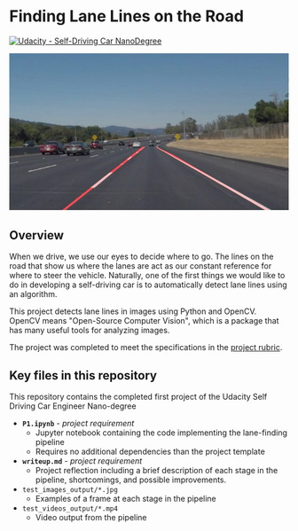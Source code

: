 # **Finding Lane Lines on the Road** 

[![Udacity - Self-Driving Car NanoDegree](https://s3.amazonaws.com/udacity-sdc/github/shield-carnd.svg)](http://www.udacity.com/drive)

[solidWhiteCurve_Step09_final]: ./test_images_output/solidWhiteCurve_Step09_final.jpg "solidWhiteCurve final"
![solidWhiteCurve_Step09_final]

Overview
---

When we drive, we use our eyes to decide where to go.  The lines on the road that show us where the lanes are act as our constant reference for where to steer the vehicle.  Naturally, one of the first things we would like to do in developing a self-driving car is to automatically detect lane lines using an algorithm.

This project detects lane lines in images using Python and OpenCV.  OpenCV means "Open-Source Computer Vision", which is a package that has many useful tools for analyzing images.

The project was completed to meet the specifications in the [project rubric](https://review.udacity.com/#!/rubrics/322/view).


Key files in this repository
---
This repository contains the completed first project of the Udacity Self Driving Car Engineer Nano-degree

* **`P1.ipynb`** *- project requirement*
    * Jupyter notebook containing the code implementing the lane-finding pipeline
    * Requires no additional dependencies than the project template
* **`writeup.md`** *- project requirement*
    * Project reflection including a brief description of each stage in the pipeline, shortcomings, and possible improvements.
* `test_images_output/*.jpg`
    * Examples of a frame at each stage in the pipeline
* `test_videos_output/*.mp4`
    * Video output from the pipeline